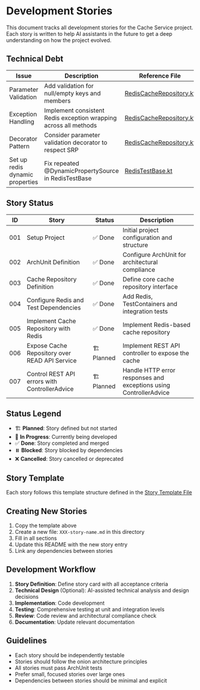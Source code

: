 # Development Stories

This document tracks all development stories for the Cache Service project. Each story is written to help AI
assistants in the future to get a deep understanding on how the project evolved.

## Technical Debt

| Issue                           | Description                                                      | Reference File                                                                                                     | Priority |
|---------------------------------|------------------------------------------------------------------|--------------------------------------------------------------------------------------------------------------------|----------|
| Parameter Validation            | Add validation for null/empty keys and members                   | [RedisCacheRepository.kt](../../src/main/kotlin/com/fsg/cacheservice/infrastructure/redis/RedisCacheRepository.kt) | Medium   |
| Exception Handling              | Implement consistent Redis exception wrapping across all methods | [RedisCacheRepository.kt](../../src/main/kotlin/com/fsg/cacheservice/infrastructure/redis/RedisCacheRepository.kt) | Low      |
| Decorator Pattern               | Consider parameter validation decorator to respect SRP           | [RedisCacheRepository.kt](../../src/main/kotlin/com/fsg/cacheservice/infrastructure/redis/RedisCacheRepository.kt) | Low      |
| Set up redis dynamic properties | Fix repeated @DynamicPropertySource in RedisTestBase             | [RedisTestBase.kt](../../src/test/kotlin/com/fsg/cacheservice/testcontainers/RedisTestBase.kt)                     | Medium   |

## Story Status

| ID  | Story                                         | Status      | Description                                       |
|-----|-----------------------------------------------|-------------|---------------------------------------------------|
| 001 | Setup Project                                 | ✅ Done      | Initial project configuration and structure       |
| 002 | ArchUnit Definition                           | ✅ Done      | Configure ArchUnit for architectural compliance   |
| 003 | Cache Repository Definition                   | ✅ Done      | Define core cache repository interface            |
| 004 | Configure Redis and Test Dependencies         | ✅ Done      | Add Redis, TestContainers and integration tests   |
| 005 | Implement Cache Repository with Redis         | ✅ Done      | Implement Redis-based cache repository            |
| 006 | Expose Cache Repository over READ API Service | 🏗️ Planned | Implement REST API controller to expose the cache |
| 007 | Control REST API errors with ControllerAdvice | 🏗️ Planned | Handle HTTP error responses and exceptions using ControllerAdvice  |

## Status Legend

- 🏗️ **Planned**: Story defined but not started
- 🚧 **In Progress**: Currently being developed
- ✅ **Done**: Story completed and merged
- ⏸️ **Blocked**: Story blocked by dependencies
- ❌ **Cancelled**: Story cancelled or deprecated

## Story Template

Each story follows this template structure defined in the [Story Template File](000-story-template.md)

## Creating New Stories

1. Copy the template above
2. Create a new file: `XXX-story-name.md` in this directory
3. Fill in all sections
4. Update this README with the new story entry
5. Link any dependencies between stories

## Development Workflow

1. **Story Definition**: Define story card with all acceptance criteria
2. **Technical Design** (Optional): AI-assisted technical analysis and design decisions
3. **Implementation**: Code development
4. **Testing**: Comprehensive testing at unit and integration levels
5. **Review**: Code review and architectural compliance check
6. **Documentation**: Update relevant documentation

## Guidelines

- Each story should be independently testable
- Stories should follow the onion architecture principles
- All stories must pass ArchUnit tests
- Prefer small, focused stories over large ones
- Dependencies between stories should be minimal and explicit
